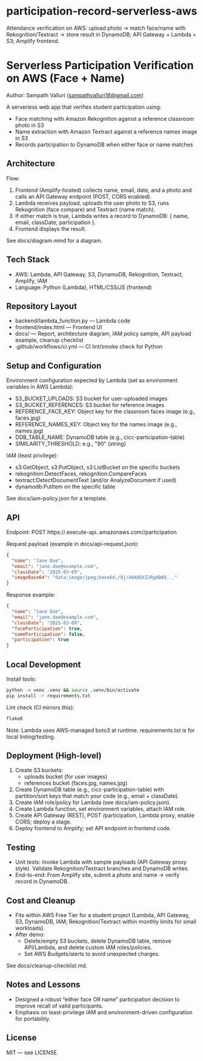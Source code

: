 # participation-record-serverless-aws
Attendance verification on AWS: upload photo → match face/name with Rekognition/Textract → store result in DynamoDB; API Gateway + Lambda + S3; Amplify frontend.
# Serverless Participation Verification on AWS (Face + Name)

Author: Sampath Valluri (sampathvalluri18@gmail.com)

A serverless web app that verifies student participation using:
- Face matching with Amazon Rekognition against a reference classroom photo in S3
- Name extraction with Amazon Textract against a reference names image in S3
- Records participation to DynamoDB when either face or name matches

## Architecture

Flow:
1) Frontend (Amplify-hosted) collects name, email, date, and a photo and calls an API Gateway endpoint (POST, CORS enabled).
2) Lambda receives payload, uploads the user photo to S3, runs Rekognition (face compare) and Textract (name match).
3) If either match is true, Lambda writes a record to DynamoDB: { name, email, classDate, participation }.
4) Frontend displays the result.

See docs/diagram.mmd for a diagram.

## Tech Stack

- AWS: Lambda, API Gateway, S3, DynamoDB, Rekognition, Textract, Amplify, IAM
- Language: Python (Lambda), HTML/CSS/JS (frontend)

## Repository Layout

- backend/lambda_function.py — Lambda code
- frontend/index.html — Frontend UI
- docs/ — Report, architecture diagram, IAM policy sample, API payload example, cleanup checklist
- .github/workflows/ci.yml — CI lint/smoke check for Python

## Setup and Configuration

Environment configuration expected by Lambda (set as environment variables in AWS Lambda):
- S3_BUCKET_UPLOADS: S3 bucket for user-uploaded images
- S3_BUCKET_REFERENCES: S3 bucket for reference images
- REFERENCE_FACE_KEY: Object key for the classroom faces image (e.g., faces.jpg)
- REFERENCE_NAMES_KEY: Object key for the names image (e.g., names.jpg)
- DDB_TABLE_NAME: DynamoDB table (e.g., cicc-participation-table)
- SIMILARITY_THRESHOLD: e.g., "90" (string)

IAM (least privilege):
- s3:GetObject, s3:PutObject, s3:ListBucket on the specific buckets
- rekognition:DetectFaces, rekognition:CompareFaces
- textract:DetectDocumentText (and/or AnalyzeDocument if used)
- dynamodb:PutItem on the specific table

See docs/iam-policy.json for a template.

## API

Endpoint: POST https://<api-id>.execute-api.<region>.amazonaws.com/<stage>/participation

Request payload (example in docs/api-request.json):
```json
{
  "name": "Jane Doe",
  "email": "jane.doe@example.com",
  "classDate": "2025-03-09",
  "imageBase64": "data:image/jpeg;base64,/9j/4AAQSkZJRgABAQ..."
}
```

Response example:
```json
{
  "name": "Jane Doe",
  "email": "jane.doe@example.com",
  "classDate": "2025-03-09",
  "faceParticipation": true,
  "nameParticipation": false,
  "participation": true
}
```

## Local Development

Install tools:
```bash
python -m venv .venv && source .venv/bin/activate
pip install -r requirements.txt
```

Lint check (CI mirrors this):
```bash
flake8
```

Note: Lambda uses AWS-managed boto3 at runtime. requirements.txt is for local linting/testing.

## Deployment (High-level)

1) Create S3 buckets:
   - uploads bucket (for user images)
   - references bucket (faces.jpg, names.jpg)
2) Create DynamoDB table (e.g., cicc-participation-table) with partition/sort keys that match your code (e.g., email + classDate).
3) Create IAM role/policy for Lambda (see docs/iam-policy.json).
4) Create Lambda function, set environment variables, attach IAM role.
5) Create API Gateway (REST), POST /participation, Lambda proxy, enable CORS; deploy a stage.
6) Deploy frontend to Amplify; set API endpoint in frontend code.

## Testing

- Unit tests: Invoke Lambda with sample payloads (API Gateway proxy style). Validate Rekognition/Textract branches and DynamoDB writes.
- End-to-end: From Amplify site, submit a photo and name → verify record in DynamoDB.

## Cost and Cleanup

- Fits within AWS Free Tier for a student project (Lambda, API Gateway, S3, DynamoDB, IAM; Rekognition/Textract within monthly limits for small workloads).
- After demo:
  - Delete/empty S3 buckets, delete DynamoDB table, remove API/Lambda, and delete custom IAM roles/policies.
  - Set AWS Budgets/alerts to avoid unexpected charges.

See docs/cleanup-checklist.md.

## Notes and Lessons

- Designed a robust “either face OR name” participation decision to improve recall of valid participants.
- Emphasis on least-privilege IAM and environment-driven configuration for portability.

## License

MIT — see LICENSE.

